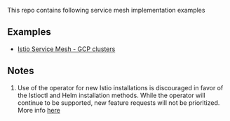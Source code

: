 This repo contains following service mesh implementation examples

## Examples
* [Istio Service Mesh - GCP clusters](istio-mesh-gke/README.md)



## Notes
1. Use of the operator for new Istio installations is discouraged in favor of the Istioctl and Helm installation methods. While the operator will continue to be supported, new feature requests will not be prioritized. More info [here](https://istio.io/latest/docs/setup/install/operator/)
